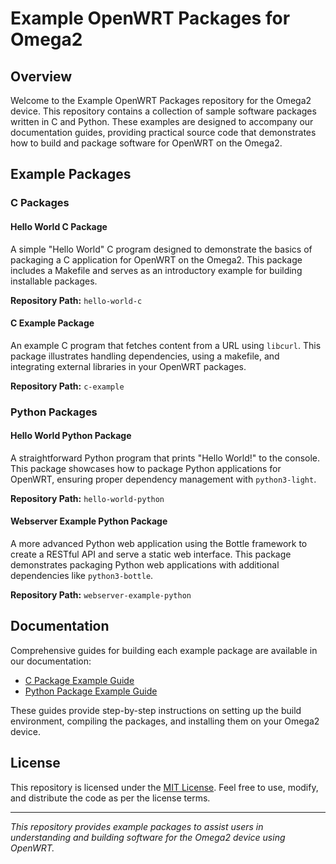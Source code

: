 # Example OpenWRT Packages for Omega2

## Overview

Welcome to the Example OpenWRT Packages repository for the Omega2 device. This repository contains a collection of sample software packages written in C and Python. These examples are designed to accompany our documentation guides, providing practical source code that demonstrates how to build and package software for OpenWRT on the Omega2.

## Example Packages

### C Packages

#### Hello World C Package

A simple "Hello World" C program designed to demonstrate the basics of packaging a C application for OpenWRT on the Omega2. This package includes a Makefile and serves as an introductory example for building installable packages.

**Repository Path:** `hello-world-c`

#### C Example Package

An example C program that fetches content from a URL using `libcurl`. This package illustrates handling dependencies, using a makefile, and integrating external libraries in your OpenWRT packages.

**Repository Path:** `c-example`

### Python Packages

#### Hello World Python Package

A straightforward Python program that prints "Hello World!" to the console. This package showcases how to package Python applications for OpenWRT, ensuring proper dependency management with `python3-light`.

**Repository Path:** `hello-world-python`

#### Webserver Example Python Package

A more advanced Python web application using the Bottle framework to create a RESTful API and serve a static web interface. This package demonstrates packaging Python web applications with additional dependencies like `python3-bottle`.

**Repository Path:** `webserver-example-python`

## Documentation

Comprehensive guides for building each example package are available in our documentation:

- [C Package Example Guide](https://documentation.onioniot.com/guides/packages/c-package-example)
- [Python Package Example Guide](https://documentation.onioniot.com/guides/packages/python-package-example)

These guides provide step-by-step instructions on setting up the build environment, compiling the packages, and installing them on your Omega2 device.

## License

This repository is licensed under the [MIT License](../LICENSE.md). Feel free to use, modify, and distribute the code as per the license terms.

---

*This repository provides example packages to assist users in understanding and building software for the Omega2 device using OpenWRT.*
